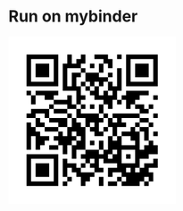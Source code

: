 # Run on mybinder
[![Binder](qr-code.png)](https://mybinder.org/v2/gh/patrickhaddadteaching/gzipvsentropy/main?urlpath=voila%2Frender%2Fgzipvsentropy_binder.ipynb)
